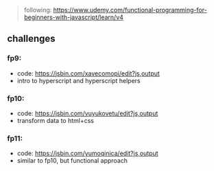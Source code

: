 > following: https://www.udemy.com/functional-programming-for-beginners-with-javascript/learn/v4

## challenges

### fp9:

* code: https://jsbin.com/xavecomopi/edit?js,output
* intro to hyperscript and hyperscript helpers

### fp10:

* code: https://jsbin.com/vuyukovetu/edit?js,output
* transform data to html+css

### fp11:

* code: https://jsbin.com/yumoqinica/edit?js,output
* similar to fp10, but functional approach
